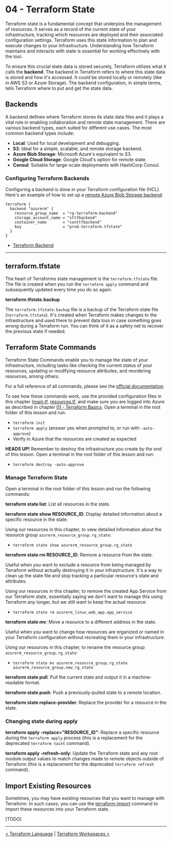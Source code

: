 # 04 - Terraform State

Terraform state is a fundamental concept that underpins the management of resources. It serves as a record of the current state of your infrastructure, tracking which resources are deployed and their associated configuration settings. Terraform uses this state information to plan and execute changes to your infrastructure. Understanding how Terraform maintains and interacts with state is essential for working effectively with the tool.

To ensure this crucial state data is stored securely, Terraform utilizes what it calls the **backend**. The backend in Terraform refers to where this state data is stored and how it's accessed. It could be stored locally or remotely (like in AWS S3 or Azure Storage). The backend configuration, in simple terms, tells Terraform where to put and get the state data.

## Backends

A backend defines where Terraform stores its state data files and it plays a vital role in enabling collaboration and remote state management. There are various backend types, each suited for different use cases. The most common backend types include:

- **Local**: Used for local development and debugging.
- **S3**: Ideal for a simple, scalable, and remote storage backend.
- **Azure Blob Storage**: Microsoft Azure's equivalent to S3.
- **Google Cloud Storage**: Google Cloud's option for remote state.
- **Consul**: Suitable for large-scale deployments with HashiCorp Consul.

### Configuring Terraform Backends

Configuring a backend is done in your Terraform configuration file (HCL). Here's an example of how to set up a [remote Azure Blob Storage backend](https://developer.hashicorp.com/terraform/language/settings/backends/azurerm):

```t
terraform {
  backend "azurerm" {
    resource_group_name  = "rg-terraform-backend"
    storage_account_name = "sttfbackend"
    container_name       = "conttfbackend"
    key                  = "prod.terraform.tfstate"
  }
}
```

- [Terraform Backend](https://www.terraform.io/docs/language/settings/backends/index.html)

---

## terraform.tfstate

The heart of Terraforms state management is the `terraform.tfstate` file. The file is created when you run the `terraform apply` command and subsequently updated every time you do so again.

**terraform.tfstate.backup**

The `terraform.tfstate.backup` file is a backup of the Terraform state file (`terraform.tfstate`). It's created when Terraform makes changes to the infrastructure and used there to prevent data loss in case something goes wrong during a Terraform run. You can think of it as a safety net to recover the previous state if needed.

## Terraform State Commands

Terraform State Commands enable you to manage the state of your infrastructure, including tasks like checking the current status of your resources, updating or modifying resource attributes, and reordering resources, among others.

For a full reference of all commands, please see the [official documentation](https://developer.hashicorp.com/terraform/cli/commands/state).

To see how these commands work, use the provided configuration files in this chapter ([main.tf](./main.tf), [resources.tf](./resources.tf), and make sure you are logged into Azure as described in chapter [01 - Terraform Basics](../01%20-%20Terraform%20Basics/README.md). Open a terminal in the root folder of this lesson and run:
- `terraform init`
- `terraform apply` (answer yes when prompted to, or run with `-auto-approve`)
- Verify in Azure that the resources are created as expected

**HEADS UP!** Remember to destroy the infrastructure you create _by the end_ of this lesson. Open a terminal in the root folder of this lesson and run:
- `terraform destroy -auto-approve`

### Manage Terraform State

Open a terminal in the root folder of this lesson and run the following commands:

**terraform state list**: List all resources in the state.

**terraform state show RESOURCE_ID**: Display detailed information about a specific resource in the state.

Using our resources in this chapter, to view detailed information about the resource group `azurerm_resource_group.rg_state`:
- `terraform state show azurerm_resource_group.rg_state`

**terraform state rm RESOURCE_ID**: Remove a resource from the state.

Useful when you want to exclude a resource from being managed by Terraform without actually destroying it in your infrastructure. It's a way to clean up the state file and stop tracking a particular resource's state and attributes.

Using our resources in this chapter, to remove the created App Service from our Terraform state, essentially saying we don't want to manage this using Terraform any longer, but we still want to keep the actual resource:
- `terraform state rm azurerm_linux_web_app.app_service`

**terraform state mv**: Move a resource to a different address in the state.

Useful when you want to change how resources are organized or named in your Terraform configuration without recreating them in your infrastructure.

Using our resources in this chapter, to rename the resource group `azurerm_resource_group.rg_state`:
- `terraform state mv azurerm_resource_group.rg_state azurerm_resource_group.new_rg_state`

**terraform state pull**: Pull the current state and output it in a machine-readable format.

**terraform state push**: Push a previously-pulled state to a remote location.

**terraform state replace-provider**: Replace the provider for a resource in the state.

### Changing **state** during **apply**

**terraform apply -replace="RESOURCE_ID"**: Replace a specific resource during the `terraform apply` process (this is a replacement for the deprecated `terraform taint` command).

**terraform apply -refresh-only**: Update the Terraform state and any root module output values to match changes made to remote objects outside of Terraform (this is a replacement for the deprecated `terraform refresh` command).

## Import Existing Resources

Sometimes, you may have existing resources that you want to manage with Terraform. In such cases, you can use the [terraform import](https://developer.hashicorp.com/terraform/cli/import) command to import these resources into your Terraform state.

[TODO]

---

[< Terraform Language](../03%20-%20Terraform%20Language/) | [Terraform Workspaces >](../05%20-%20Terraform%20Workspaces/)
